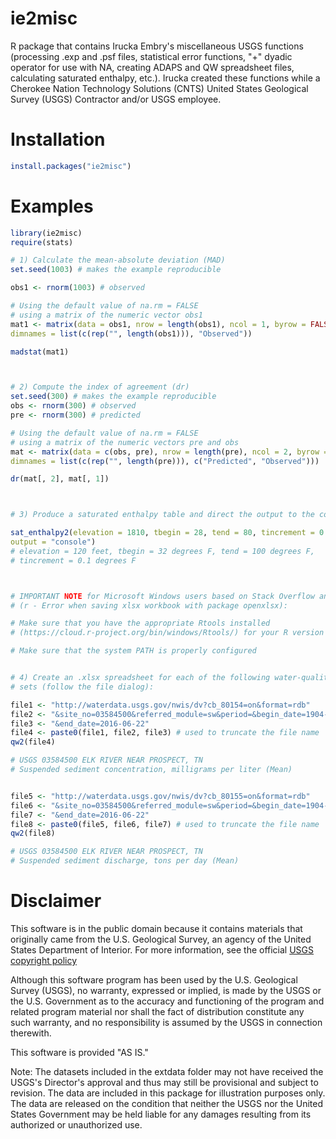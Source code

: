 # ie2misc

R package that contains Irucka Embry's miscellaneous USGS functions (processing .exp and .psf files, statistical error functions, "+" dyadic operator for use with NA, creating ADAPS and QW spreadsheet files, calculating saturated enthalpy, etc.). Irucka created these functions while a Cherokee Nation Technology Solutions (CNTS) United States Geological Survey (USGS) Contractor and/or USGS employee.


# Installation

```R
install.packages("ie2misc")
```


# Examples
```R
library(ie2misc)
require(stats)

# 1) Calculate the mean-absolute deviation (MAD)
set.seed(1003) # makes the example reproducible

obs1 <- rnorm(1003) # observed

# Using the default value of na.rm = FALSE
# using a matrix of the numeric vector obs1
mat1 <- matrix(data = obs1, nrow = length(obs1), ncol = 1, byrow = FALSE,
dimnames = list(c(rep("", length(obs1))), "Observed"))

madstat(mat1)



# 2) Compute the index of agreement (dr)
set.seed(300) # makes the example reproducible
obs <- rnorm(300) # observed
pre <- rnorm(300) # predicted

# Using the default value of na.rm = FALSE
# using a matrix of the numeric vectors pre and obs
mat <- matrix(data = c(obs, pre), nrow = length(pre), ncol = 2, byrow = FALSE,
dimnames = list(c(rep("", length(pre))), c("Predicted", "Observed")))

dr(mat[, 2], mat[, 1])



# 3) Produce a saturated enthalpy table and direct the output to the console

sat_enthalpy2(elevation = 1810, tbegin = 28, tend = 80, tincrement = 0.1,
output = "console")
# elevation = 120 feet, tbegin = 32 degrees F, tend = 100 degrees F,
# tincrement = 0.1 degrees F



# IMPORTANT NOTE for Microsoft Windows users based on Stack Overflow answer at http://stackoverflow.com/questions/23367375/error-when-saving-xlsx-workbook-with-package-openxlsx
# (r - Error when saving xlsx workbook with package openxlsx):

# Make sure that you have the appropriate Rtools installed
# (https://cloud.r-project.org/bin/windows/Rtools/) for your R version

# Make sure that the system PATH is properly configured


# 4) Create an .xlsx spreadsheet for each of the following water-quality data
# sets (follow the file dialog):

file1 <- "http://waterdata.usgs.gov/nwis/dv?cb_80154=on&format=rdb"
file2 <- "&site_no=03584500&referred_module=sw&period=&begin_date=1904-07-01"
file3 <- "&end_date=2016-06-22"
file4 <- paste0(file1, file2, file3) # used to truncate the file name
qw2(file4)

# USGS 03584500 ELK RIVER NEAR PROSPECT, TN
# Suspended sediment concentration, milligrams per liter (Mean)


file5 <- "http://waterdata.usgs.gov/nwis/dv?cb_80155=on&format=rdb"
file6 <- "&site_no=03584500&referred_module=sw&period=&begin_date=1904-07-01"
file7 <- "&end_date=2016-06-22"
file8 <- paste0(file5, file6, file7) # used to truncate the file name
qw2(file8)

# USGS 03584500 ELK RIVER NEAR PROSPECT, TN
# Suspended sediment discharge, tons per day (Mean)
```



# Disclaimer

This software is in the public domain because it contains materials that originally came from the U.S. Geological Survey, an agency of the United States Department of Interior. For more information, see the official [USGS copyright policy](http://www.usgs.gov/visual-id/credit_usgs.html#copyright)

Although this software program has been used by the U.S. Geological Survey (USGS), no warranty, expressed or implied, is made by the USGS or the U.S. Government as to the accuracy and functioning of the program and related program material nor shall the fact of distribution constitute any such warranty, and no responsibility is assumed by the USGS in connection therewith.

This software is provided "AS IS."


Note: The datasets included in the extdata folder may not have received the USGS's Director's approval and thus may still be provisional and subject to revision. The data are included in this package for illustration purposes only. The data are released on the condition that neither the USGS nor the United States Government may be held liable for any damages resulting from its authorized or unauthorized use.
